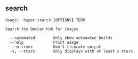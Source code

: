 ## search

	Usage:	hyper search [OPTIONS] TERM

	Search the Docker Hub for images

	  --automated        Only show automated builds
	  --help             Print usage
	  --no-trunc         Don't truncate output
	  -s, --stars        Only displays with at least x stars
